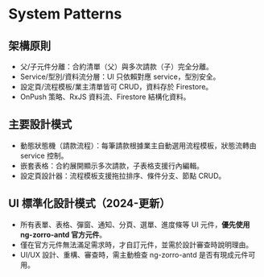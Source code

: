 # System Patterns

## 架構原則
- 父/子元件分離：合約清單（父）與多次請款（子）完全分離。
- Service/型別/資料流分層：UI 只依賴對應 service，型別安全。
- 設定頁/流程模板/業主清單皆可 CRUD，資料存於 Firestore。
- OnPush 策略、RxJS 資料流、Firestore 結構化資料。

## 主要設計模式
- 動態狀態機（請款流程）：每筆請款根據業主自動選用流程模板，狀態流轉由 service 控制。
- 嵌套表格：合約展開顯示多次請款，子表格支援行內編輯。
- 設定頁設計器：流程模板支援拖拉排序、條件分支、節點 CRUD。 

## UI 標準化設計模式（2024-更新）
- 所有表單、表格、彈窗、通知、分頁、選單、進度條等 UI 元件，**優先使用 ng-zorro-antd 官方元件**。
- 僅在官方元件無法滿足需求時，才自訂元件，並需於設計審查時說明理由。
- UI/UX 設計、重構、審查時，需主動檢查 ng-zorro-antd 是否有現成元件可用。 
 